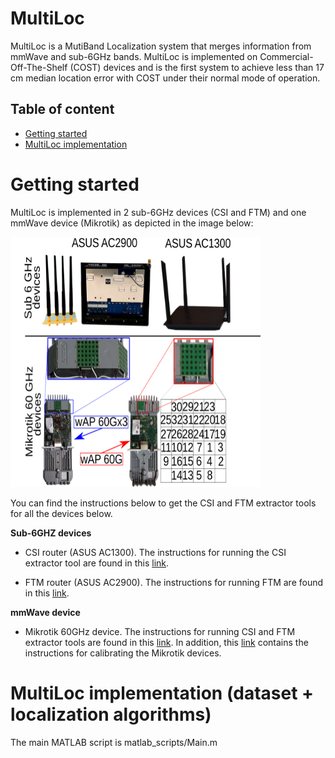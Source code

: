 # MultiLoc

MultiLoc is a MutiBand Localization system that merges information from mmWave and sub-6GHz bands. MultiLoc is implemented on Commercial-Off-The-Shelf  (COST) devices and is the first system to achieve less than 17 cm median location error with COST under their normal mode of operation.

## Table of content

- [Getting started](#getting-started)
- [MultiLoc implementation](#multiloc-implementation)

# Getting started

MultiLoc is implemented in 2 sub-6GHz devices (CSI and FTM) and one mmWave device (Mikrotik) as depicted in the image below:

<img src="https://github.com/IMDEANetworksWNG/MultiLoc/blob/main/implementation.png" width="400" height="400">

You can find the instructions below to get the CSI and FTM extractor tools for all the devices below.

**Sub-6GHZ devices**

* CSI  router (ASUS AC1300). The instructions for running the CSI extractor tool are found in this [link](https://github.com/IMDEANetworksWNG/UbiLocate).

* FTM  router (ASUS AC2900). The instructions for running FTM are found in this [link](https://www.winlab.rutgers.edu/~gruteser/projects/ftm/index.htm).


**mmWave device**

* Mikrotik 60GHz device. The instructions for running CSI and FTM extractor tools are found in this [link](https://github.com/IMDEANetworksWNG/Mikrotik-researcher-tools). In addition, this [link](https://github.com/IMDEANetworksWNG/MikroTik-mD-Track) contains the instructions for calibrating the Mikrotik devices. 

# MultiLoc implementation (dataset + localization algorithms)
The main MATLAB script is matlab_scripts/Main.m
